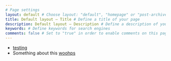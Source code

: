 ```yaml
---
# Page settings
layout: default # Choose layout: "default", "homepage" or "post-archive"
title: Default layout — Title # Define a title of your page
description: Default layout — Description # Define a description of your page
keywords: # Define keywords for search engines
comments: false # Set to "true" in order to enable comments on this page. Make sure you properly setup "disqus_forum_shortname" variable in "_config.yml"
---
```


- [testing](google.com)
- Something about this [woohps](testing.com)
